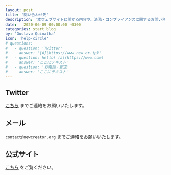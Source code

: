```yaml
---
layout: post
title: '問い合わせ先'
description: '本ウェブサイトに関する内容や、法務・コンプライアンスに関するお問い合わせはこちらよりお願い致します。'
date:   2020-06-09 00:00:00 -0300
categories: start blog
by: 'Gustavo Quinalha'
icon: 'help-circle'
# questions:
#   - question: 'Twitter'
#     answer: '[A](https://www.new.or.jp)'
#   - question: hello! [a](https://www.com)
#     answer: 'ここにテキスト'
#   - question: 'お電話・郵送'
#     answer: 'ここにテキスト'
---
```


## Twitter

[こちら](https://twitter.com/nC_Org) までご連絡をお願いいたします。
<br>

## メール

`contact@newcreator.org` までご連絡をお願いいたします。
<br>

## 公式サイト

[こちら](https://www.new.or.jp) をご覧ください。
